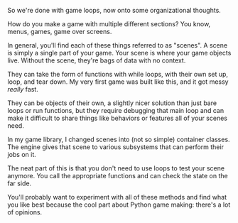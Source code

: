 So we're done with game loops, now onto some organizational thoughts.

How do you make a game with multiple different sections? You know,
menus, games, game over screens.

In general, you'll find each of these things referred to as "scenes".
A scene is simply a single part of your game.
Your scene is where your game objects live.
Without the scene, they're bags of data with no context.

They can take the form of functions with while loops, with their own
set up, loop, and tear down. My very first game was built like this,
and it got messy _really_ fast.

They can be objects of their own, a slightly nicer solution than just
bare loops or run functions, but they require debugging that main loop
and can make it difficult to share things like behaviors or features
all of your scenes need.

In my game library, I changed scenes into (not so simple) container
classes.
The engine gives that scene to various subsystems that can perform
their jobs on it.

The neat part of this is that you don't need to use loops to test your
scene anymore.
You call the appropriate functions and can check the state on the far
side.

You'll probably want to experiment with all of these methods and find
what you like best because the cool part about Python game making:
there's a lot of opinions.
